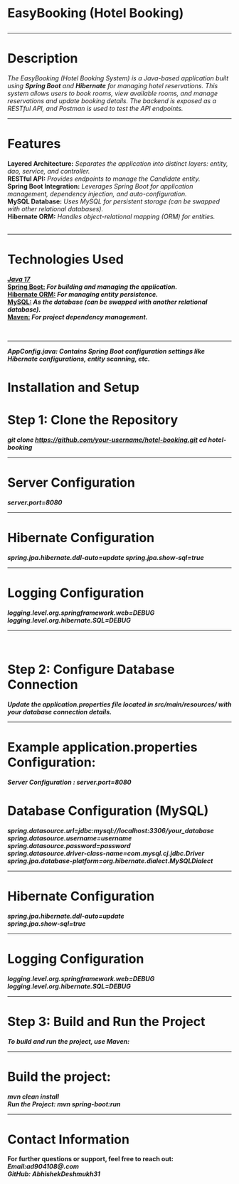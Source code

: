 # EasyBooking (Hotel Booking) <br><hr>

# Description
*The EasyBooking (Hotel Booking System) is a Java-based application built using **Spring Boot** and **Hibernate** for managing hotel reservations. This system allows users to book rooms, view available rooms, and manage reservations and update booking details. The backend is exposed as a RESTful API, and Postman is used to test the API endpoints.*
<br> <hr>

# Features
<b> Layered Architecture:</b> *Separates the application into distinct layers: entity, dao, service, and controller.* <br>
<b>RESTful API:</b> *Provides endpoints to manage the Candidate entity.* <br>
<b>Spring Boot Integration:</b> *Leverages Spring Boot for application management, dependency injection, and auto-configuration.* <br>
<b>MySQL Database:</b> *Uses MySQL for persistent storage (can be swapped with other relational databases).* <br>
<b>Hibernate ORM:</b> *Handles object-relational mapping (ORM) for entities.* <br>
<br> <hr>

# Technologies Used
<b><u>*Java 17* </u><br>
<b><u> Spring Boot:</u></b> *For building and managing the application.* <br>
<b><u>Hibernate ORM:</u></b> *For managing entity persistence.* <br>
<b><u>MySQL:</u></b> *As the database (can be swapped with another relational database).* <br>
<b><u>Maven:</u></b> *For project dependency management.* </p><br><hr>


*AppConfig.java: Contains Spring Boot configuration settings like Hibernate configurations, entity scanning, etc.<br>*
# Installation and Setup <br>

# Step 1: Clone the Repository <br>
*git clone https://github.com/your-username/hotel-booking.git
cd hotel-booking <br>*<hr>

# Server Configuration <br>
*server.port=8080<br><hr>*
# Hibernate Configuration <br>
*spring.jpa.hibernate.ddl-auto=update spring.jpa.show-sql=true <br> <hr>*
# Logging Configuration <br>
*logging.level.org.springframework.web=DEBUG logging.level.org.hibernate.SQL=DEBUG <hr> <br>*

# Step 2: Configure Database Connection <br>
*Update the application.properties file located in src/main/resources/ with your database connection details.<br>*<hr>

# Example application.properties Configuration:<br>
*Server Configuration : server.port=8080* <br>
# Database Configuration (MySQL) <br>
*spring.datasource.url=jdbc:mysql://localhost:3306/your_database <br>
spring.datasource.username=username <br>
spring.datasource.password=password <br>
spring.datasource.driver-class-name=com.mysql.cj.jdbc.Driver <br>
spring.jpa.database-platform=org.hibernate.dialect.MySQLDialect <br>* <hr>
# Hibernate Configuration <br>
*spring.jpa.hibernate.ddl-auto=update <br>
spring.jpa.show-sql=true <br>*<hr>
# Logging Configuration <br>
*logging.level.org.springframework.web=DEBUG<br>
logging.level.org.hibernate.SQL=DEBUG*<br><hr>

# Step 3: Build and Run the Project <br>
*To build and run the project, use Maven:* <br><hr>

# Build the project:<br>
*mvn clean install <br>
Run the Project:
mvn spring-boot:run*<br><hr>

# Contact Information <br>
For further questions or support, feel free to reach out:<br>
 *Email:ad904108@.com*<br>
 *GitHub: AbhishekDeshmukh31*
